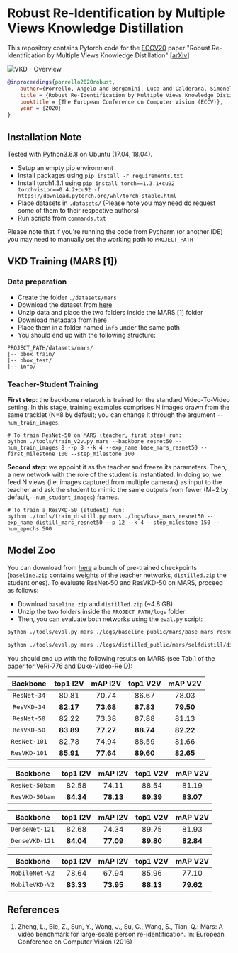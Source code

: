 # Robust Re-Identification by Multiple Views Knowledge Distillation

This repository contains Pytorch code for the [ECCV20](https://eccv2020.eu/) paper "Robust Re-Identification by Multiple Views Knowledge Distillation" [[arXiv](http://arxiv.org/abs/2007.04174)]

![VKD - Overview](images/mvd_framework.png)

```bibtex
@inproceedings{porrello2020robust,
    author={Porrello, Angelo and Bergamini, Luca and Calderara, Simone},
    title = {Robust Re-Identification by Multiple Views Knowledge Distillation},
    booktitle = {The European Conference on Computer Vision (ECCV)},
    year = {2020}
}
```

## Installation Note

Tested with Python3.6.8 on Ubuntu (17.04, 18.04).

- Setup an empty pip environment 
- Install packages using ``pip install -r requirements.txt``
- Install torch1.3.1 using ``pip install torch==1.3.1+cu92 torchvision==0.4.2+cu92 -f https://download.pytorch.org/whl/torch_stable.html
``
- Place datasets in ``.datasets/`` (Please note you may need do request some of them to their respective authors)
- Run scripts from ```commands.txt```

Please note that if you're running the code from Pycharm (or another IDE) you may need to manually set the working path to ``PROJECT_PATH``

## VKD Training (MARS [1])

### Data preparation
- Create the folder ``./datasets/mars``
- Download the dataset from [here](https://drive.google.com/drive/u/1/folders/0B6tjyrV1YrHeMVV2UFFXQld6X1E)
- Unzip data and place the two folders inside the MARS [1] folder
- Download metadata from [here](https://github.com/liangzheng06/MARS-evaluation/tree/master/info)
- Place them in a folder named ``info`` under the same path
- You should end up with the following structure:

```
PROJECT_PATH/datasets/mars/
|-- bbox_train/
|-- bbox_test/
|-- info/
```

### Teacher-Student Training

**First step**: the backbone network is trained for the standard Video-To-Video setting. In this stage, training examples comprises N images drawn from the same tracklet (N=8 by default; you can change it through the argument ``--num_train_images``.

```shell
# To train ResNet-50 on MARS (teacher, first step) run:
python ./tools/train_v2v.py mars --backbone resnet50 --num_train_images 8 --p 8 --k 4 --exp_name base_mars_resnet50 --first_milestone 100 --step_milestone 100
```

**Second step**: we appoint it as the teacher and freeze its parameters. Then, a new network with the role of the student is instantiated. In doing so, we feed N views (i.e. images captured from multiple cameras) as input to the teacher and ask the student to mimic the same outputs from fewer (M=2 by default,``--num_student_images``) frames.
```shell
# To train a ResVKD-50 (student) run:
python ./tools/train_distill.py mars ./logs/base_mars_resnet50 --exp_name distill_mars_resnet50 --p 12 --k 4 --step_milestone 150 --num_epochs 500
```

## Model Zoo

You can download from [here](https://drive.google.com/drive/folders/1EiiV4Q02dP9ASE7-zvlZdIDin3Xf6qp2?usp=sharing) a bunch of pre-trained checkpoints (``baseline.zip`` contains weights of the teacher networks, ``distilled.zip`` the student ones). To evaluate ResNet-50 and ResVKD-50 on MARS, proceed as follows:
- Download ``baseline.zip`` and ``distilled.zip`` (~4.8 GB)
- Unzip the two folders inside the ``PROJECT_PATH/logs`` folder
- Then, you can evaluate both networks using the ``eval.py`` script:

```sh
python ./tools/eval.py mars ./logs/baseline_public/mars/base_mars_resnet50 --trinet_chk_name chk_end
```

```sh
python ./tools/eval.py mars ./logs/distilled_public/mars/selfdistill/distill_mars_resnet50 --trinet_chk_name chk_di_1
```

You should end up with the following results on MARS (see Tab.1 of the paper for VeRi-776 and Duke-Video-ReID):

Backbone|top1 I2V|mAP I2V|top1 V2V|mAP V2V
:-:|:-:|:-:|:-:|:-:
``ResNet-34`` | 80.81 | 70.74 | 86.67 | 78.03 
``ResVKD-34`` | **82.17** | **73.68** | **87.83** | **79.50**
``ResNet-50`` | 82.22 | 73.38 | 87.88 | 81.13 
``ResVKD-50`` | **83.89** | **77.27** | **88.74** | **82.22** 
``ResNet-101`` | 82.78 | 74.94 | 88.59 | 81.66 
``ResVKD-101`` | **85.91** | **77.64** | **89.60** | **82.65** 

Backbone|top1 I2V|mAP I2V|top1 V2V|mAP V2V
:-:|:-:|:-:|:-:|:-:
``ResNet-50bam`` | 82.58 | 74.11 | 88.54 | 81.19 
``ResVKD-50bam`` | **84.34** | **78.13** | **89.39** | **83.07** 

Backbone|top1 I2V|mAP I2V|top1 V2V|mAP V2V
:-:|:-:|:-:|:-:|:-:
``DenseNet-121`` | 82.68 | 74.34 | 89.75 | 81.93 
``DenseVKD-121`` | **84.04** | **77.09** | **89.80** | **82.84** 

Backbone|top1 I2V|mAP I2V|top1 V2V|mAP V2V
:-:|:-:|:-:|:-:|:-:
``MobileNet-V2`` | 78.64 | 67.94 | 85.96 | 77.10 
``MobileVKD-V2`` | **83.33** | **73.95** | **88.13** | **79.62**

## References

1. Zheng, L., Bie, Z., Sun, Y., Wang, J., Su, C., Wang, S., Tian, Q.: Mars: A video benchmark for large-scale person re-identification. In: European Conference on Computer Vision (2016)

